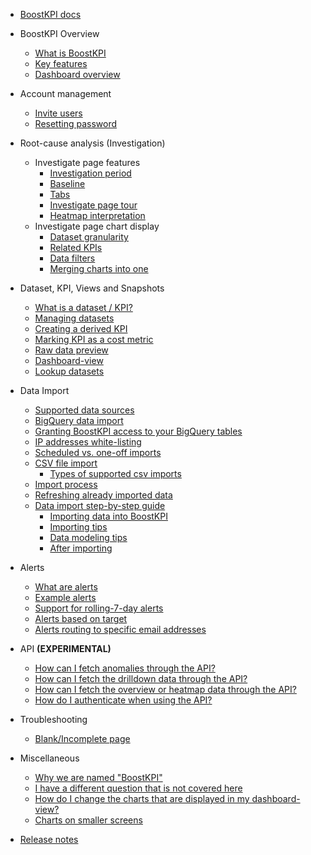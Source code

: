 - [BoostKPI docs](/)

- BoostKPI Overview
  - [What is BoostKPI](/overview/index.md#what-is-boostkpi)
  - [Key features](/overview/index.md#key-features)
  - [Dashboard overview](/overview/index.md#dashboard-overview-video)

- Account management
  - [Invite users](/account-management/index.md#invite-users)
  - [Resetting password](/account-management/index.md#resetting-password)

- Root-cause analysis (Investigation)
  - Investigate page features
    - [Investigation period](/rootcause/investigation-features/index.md#investigation-period)
    - [Baseline](/rootcause/investigation-features/index.md#baseline)
    - [Tabs](/rootcause/investigation-features/index.md#tabs)
    - [Investigate page tour](/rootcause/investigation-features/index.md#investigate-page-tour)
    - [Heatmap interpretation](/rootcause/investigation-features/index.md#heatmap-interpretation)
  - Investigate page chart display
    - [Dataset granularity](/rootcause/chart-investigation/index.md#dataset-granularity)
    - [Related KPIs](/rootcause/chart-investigation/index.md#related-kpis)
    - [Data filters](/rootcause/chart-investigation/index.md#data-filters)
    - [Merging charts into one](/rootcause/chart-investigation/index.md#merging-charts-into-one)

- Dataset, KPI, Views and Snapshots
  - [What is a dataset / KPI?](/basics/index.md#what-is-a-dataset--kpi)
  - [Managing datasets](/basics/index.md#managing-datasets)
  - [Creating a derived KPI](/basics/index.md#creating-a-derived-kpi)
  - [Marking KPI as a cost metric](/basics/index.md#marking-kpi-as-a-cost-metric)
  - [Raw data preview](/basics/index.md#raw-data-preview)
  - [Dashboard-view](/basics/index.md#dashboard-view)
  - [Lookup datasets](/basics/index.md#lookup-datasets)

- Data Import
  - [Supported data sources](/data-import/index.md#supported-data-sources)
  - [BigQuery data import](/data-import/index.md#bigquery-data-import)
  - [Granting BoostKPI access to your BigQuery tables](/data-import/index.md?granting-boostkpi-access-to-your-bigquery-tables)
  - [IP addresses white-listing](/data-import/index.md#ip-address-white-listing)
  - [Scheduled vs. one-off imports](/data-import/index.md#scheduled-vs-one-off-imports)
  - [CSV file import](/data-import/index.md#csv-file-import)
    - [Types of supported csv imports](/data-import/index.md#types-of-supported-csv-imports)
  - [Import process](/data-import/index.md#import-process)
  - [Refreshing already imported data](/data-import/index.md#refreshing-already-imported-data--scheduled-)
  - [Data import step-by-step guide](/data-import/guide/index.md)
    - [Importing data into BoostKPI](/data-import/guide/index.md#importing-data-into-boostkpi)
    - [Importing tips](/data-import/guide/index.md#importing-tips)
    - [Data modeling tips](/data-import/guide/index.md#data-modeling-tips)
    - [After importing](/data-import/guide/index.md#after-importing)

- Alerts
  - [What are alerts](/alerts/index.md#what-are-alerts)
  - [Example alerts](/alerts/index.md#example-alerts)
  - [Support for rolling-7-day alerts](/alerts/index.md#support-for-rolling-7-day-alerts)
  - [Alerts based on target](/alerts/index.md#alerts-based-on-target)
  - [Alerts routing to specific email addresses](/alerts/index.md#alerts-routing-to-specific-email-address)

- API **(EXPERIMENTAL)**
  - [How can I fetch anomalies through the API?](/api/index.md#fetch-anomalies)
  - [How can I fetch the drilldown data through the API?](/api/index.md#drilldown-data)
  - [How can I fetch the overview or heatmap data through the API?](/api/index.md#overview-heatmap)
  - [How do I authenticate when using the API?](/api/index.md#authenticate)

- Troubleshooting
  - [Blank/Incomplete page](/troubleshooting/index.md#blank-page) 

- Miscellaneous
  - [Why we are named "BoostKPI"](/miscellaneous/index.md#why-are-we-named--boostkpi-)
  - [I have a different question that is not covered here](/miscellaneous/index.md#i-have-a-different-question-that-is-not-covered-here)
  - [How do I change the charts that are displayed in my dashboard-view?](/miscellaneous/index.md#how-do-i-change-the-charts-that-are-displayed-in-my-dashboard-view)
  - [Charts on smaller screens](/miscellaneous/index.md#charts-on-smaller-screens)

- [Release notes](/release-notes/index.md) 
